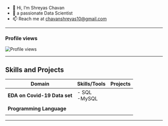 - 👋 Hi, I’m Shreyas Chavan
- 👀 a passionate Data Scientist  
- 📫 Reach me at chavanshreyas10@gmail.com

---

### Profile views
![Profile views](https://komarev.com/ghpvc/?username=Shreyaschavan10&label=Profile%20views&color=0e75b6&style=flat)

---

## Skills and Projects

| **Domain**       | **Skills/Tools**       | **Projects**       |
|-------------------|------------------------|--------------------|
| **EDA on Covid-19 Data set**                   | - SQL <br> -MySQL                        |                    |
|                   |                        |                    |
|**Programming Language**                   |                        |                    |
|                   |                        |                    |

---


